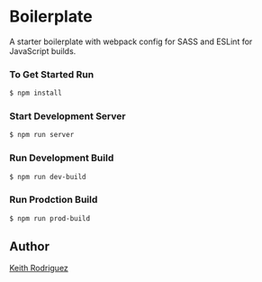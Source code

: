 # Boilerplate 
A starter boilerplate with webpack config for SASS and ESLint for JavaScript builds.

### To Get Started Run
```sh
$ npm install
```

### Start Development Server
```sh
$ npm run server
```

### Run Development Build
```sh
$ npm run dev-build
```

### Run Prodction Build
```sh
$ npm run prod-build
```

## Author
[Keith Rodriguez](http://www.keithrodriguez.me)

